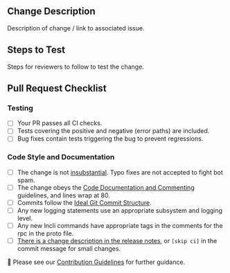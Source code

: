 ## Change Description
Description of change / link to associated issue.

## Steps to Test
Steps for reviewers to follow to test the change.

## Pull Request Checklist
### Testing
- [ ] Your PR passes all CI checks.
- [ ] Tests covering the positive and negative (error paths) are included.
- [ ] Bug fixes contain tests triggering the bug to prevent regressions.

### Code Style and Documentation
- [ ] The change is not [insubstantial](https://github.com/lightningnetwork/lnd/blob/master/docs/code_contribution_guidelines.md#substantial-contributions-only). Typo fixes are not accepted to fight bot spam.
- [ ] The change obeys the [Code Documentation and Commenting](https://github.com/lightningnetwork/lnd/blob/master/docs/code_contribution_guidelines.md#code-documentation-and-commenting) guidelines, and lines wrap at 80.
- [ ] Commits follow the [Ideal Git Commit Structure](https://github.com/lightningnetwork/lnd/blob/master/docs/code_contribution_guidelines.md#ideal-git-commit-structure).
- [ ] Any new logging statements use an appropriate subsystem and logging level.
- [ ] Any new lncli commands have appropriate tags in the comments for the rpc in the proto file.
- [ ] [There is a change description in the release notes](https://github.com/lightningnetwork/lnd/tree/master/docs/release-notes), or `[skip ci]` in the commit message for small changes.

📝 Please see our [Contribution Guidelines](https://github.com/lightningnetwork/lnd/blob/master/docs/code_contribution_guidelines.md) for further guidance.
